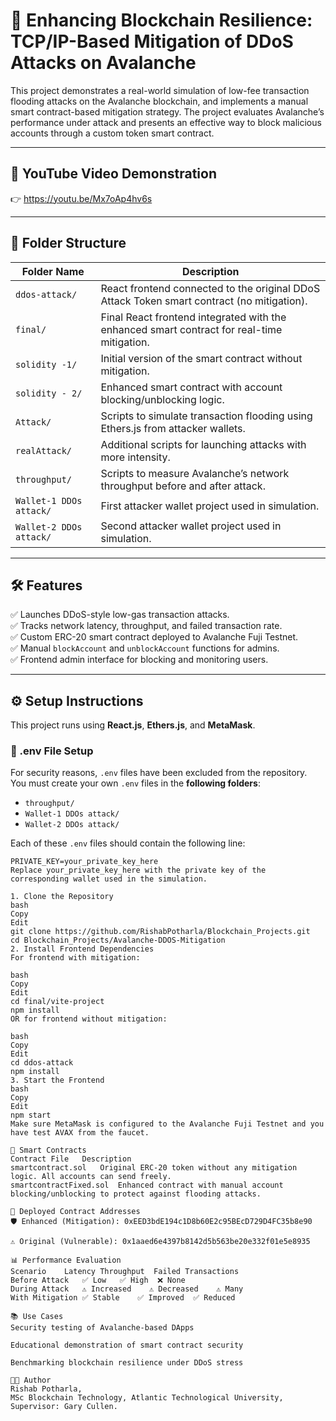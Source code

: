 # 🚀 Enhancing Blockchain Resilience: TCP/IP-Based Mitigation of DDoS Attacks on Avalanche

This project demonstrates a real-world simulation of low-fee transaction flooding attacks on the Avalanche blockchain, and implements a manual smart contract-based mitigation strategy. The project evaluates Avalanche’s performance under attack and presents an effective way to block malicious accounts through a custom token smart contract.

---

## 🔗 YouTube Video Demonstration

👉 https://youtu.be/Mx7oAp4hv6s

---

## 📁 Folder Structure

| Folder Name              | Description                                                                 |
|--------------------------|-----------------------------------------------------------------------------|
| `ddos-attack/`           | React frontend connected to the original DDoS Attack Token smart contract (no mitigation). |
| `final/`                 | Final React frontend integrated with the enhanced smart contract for real-time mitigation. |
| `solidity -1/`           | Initial version of the smart contract without mitigation.                   |
| `solidity - 2/`          | Enhanced smart contract with account blocking/unblocking logic.             |
| `Attack/`                | Scripts to simulate transaction flooding using Ethers.js from attacker wallets. |
| `realAttack/`            | Additional scripts for launching attacks with more intensity.               |
| `throughput/`            | Scripts to measure Avalanche’s network throughput before and after attack.  |
| `Wallet-1 DDOs attack/`  | First attacker wallet project used in simulation.                           |
| `Wallet-2 DDOs attack/`  | Second attacker wallet project used in simulation.                          |

---

## 🛠️ Features

✅ Launches DDoS-style low-gas transaction attacks.  
✅ Tracks network latency, throughput, and failed transaction rate.  
✅ Custom ERC-20 smart contract deployed to Avalanche Fuji Testnet.  
✅ Manual `blockAccount` and `unblockAccount` functions for admins.  
✅ Frontend admin interface for blocking and monitoring users.

---

## ⚙️ Setup Instructions

This project runs using **React.js**, **Ethers.js**, and **MetaMask**.

### 🔐 .env File Setup

For security reasons, `.env` files have been excluded from the repository.  
You must create your own `.env` files in the **following folders**:

- `throughput/`
- `Wallet-1 DDOs attack/`
- `Wallet-2 DDOs attack/`

Each of these `.env` files should contain the following line:

```env
PRIVATE_KEY=your_private_key_here
Replace your_private_key_here with the private key of the corresponding wallet used in the simulation.

1. Clone the Repository
bash
Copy
Edit
git clone https://github.com/RishabPotharla/Blockchain_Projects.git
cd Blockchain_Projects/Avalanche-DDOS-Mitigation
2. Install Frontend Dependencies
For frontend with mitigation:

bash
Copy
Edit
cd final/vite-project
npm install
OR for frontend without mitigation:

bash
Copy
Edit
cd ddos-attack
npm install
3. Start the Frontend
bash
Copy
Edit
npm start
Make sure MetaMask is configured to the Avalanche Fuji Testnet and you have test AVAX from the faucet.

🔐 Smart Contracts
Contract File	Description
smartcontract.sol	Original ERC-20 token without any mitigation logic. All accounts can send freely.
smartcontractFixed.sol	Enhanced contract with manual account blocking/unblocking to protect against flooding attacks.

🔑 Deployed Contract Addresses
🛡️ Enhanced (Mitigation): 0xEED3bdE194c1D8b60E2c95BEcD729D4FC35b8e90

⚠️ Original (Vulnerable): 0x1aaed6e4397b8142d5b563be20e332f01e5e8935

📊 Performance Evaluation
Scenario	Latency	Throughput	Failed Transactions
Before Attack	✅ Low	✅ High	❌ None
During Attack	⚠️ Increased	⚠️ Decreased	⚠️ Many
With Mitigation	✅ Stable	✅ Improved	✅ Reduced

📚 Use Cases
Security testing of Avalanche-based DApps

Educational demonstration of smart contract security

Benchmarking blockchain resilience under DDoS stress

👨‍💻 Author
Rishab Potharla,
MSc Blockchain Technology, Atlantic Technological University,
Supervisor: Gary Cullen.

